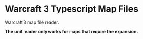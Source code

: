 # Warcraft 3 Typescript Map Files

Warcraft 3 map file reader.

**The unit reader only works for maps that require the expansion.**
